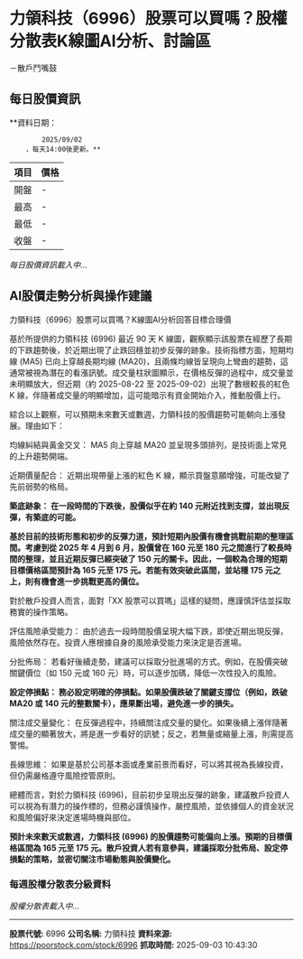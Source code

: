# 力領科技（6996）股票可以買嗎？股權分散表K線圖AI分析、討論區
－散戶鬥嘴鼓

## 每日股價資訊

**資料日期：
        
            2025/09/02
        ，每天14:00後更新。**

| 項目 | 價格 |
|------|------|
| 開盤 | - |
| 最高 | - |
| 最低 | - |
| 收盤 | - |

*每日股價資訊載入中...*

## AI股價走勢分析與操作建議

力領科技（6996）股票可以買嗎？K線圖AI分析回答目標合理價

基於所提供的力領科技 (6996) 最近 90 天 K 線圖，觀察顯示該股票在經歷了長期的下跌趨勢後，於近期出現了止跌回穩並初步反彈的跡象。技術指標方面，短期均線 (MA5) 已向上穿越長期均線 (MA20)，且兩條均線皆呈現向上彎曲的趨勢，這通常被視為潛在的看漲訊號。成交量柱狀圖顯示，在價格反彈的過程中，成交量並未明顯放大，但近期（約 2025-08-22 至 2025-09-02）出現了數根較長的紅色 K 線，伴隨著成交量的明顯增加，這可能暗示有資金開始介入，推動股價上行。

綜合以上觀察，可以預期未來數天或數週，力領科技的股價趨勢可能朝向上漲發展。理由如下：

均線糾結與黃金交叉： MA5 向上穿越 MA20 並呈現多頭排列，是技術面上常見的上升趨勢開端。

近期價量配合： 近期出現帶量上漲的紅色 K 線，顯示買盤意願增強，可能改變了先前弱勢的格局。

**築底跡象： 在一段時間的下跌後，股價似乎在約 140 元附近找到支撐，並出現反彈，有築底的可能。**

**基於目前的技術形態和初步的反彈力道，預計短期內股價有機會挑戰前期的整理區間。考慮到從 2025 年 4 月到 6 月，股價曾在 160 元至 180 元之間進行了較長時間的整理，並且近期反彈已經突破了 150 元的關卡。因此，一個較為合理的短期目標價格區間預計為 165 元至 175 元。若能有效突破此區間，並站穩 175 元之上，則有機會進一步挑戰更高的價位。**

對於散戶投資人而言，面對「XX 股票可以買嗎」這樣的疑問，應謹慎評估並採取務實的操作策略。

評估風險承受能力： 由於過去一段時間股價呈現大幅下跌，即使近期出現反彈，風險依然存在。投資人應根據自身的風險承受能力來決定是否進場。

分批佈局： 若看好後續走勢，建議可以採取分批進場的方式。例如，在股價突破關鍵價位（如 150 元或 160 元）時，可以逐步加碼，降低一次性投入的風險。

**設定停損點： 務必設定明確的停損點。如果股價跌破了關鍵支撐位（例如，跌破 MA20 或 140 元的整數關卡），應果斷出場，避免進一步的損失。**

關注成交量變化： 在反彈過程中，持續關注成交量的變化。如果後續上漲伴隨著成交量的顯著放大，將是進一步看好的訊號；反之，若無量或縮量上漲，則需提高警惕。

長線思維： 如果是基於公司基本面或產業前景而看好，可以將其視為長線投資，但仍需嚴格遵守風險控管原則。

總體而言，對於力領科技 (6996)，目前初步呈現出反彈的跡象，建議散戶投資人可以視為有潛力的操作標的，但務必謹慎操作，嚴控風險，並依據個人的資金狀況和風險偏好來決定進場時機與部位。

**預計未來數天或數週，力領科技 (6996) 的股價趨勢可能偏向上漲。預期的目標價格區間為 165 元至 175 元。散戶投資人若有意參與，建議採取分批佈局、設定停損點的策略，並密切關注市場動態與股價變化。**

### 每週股權分散表分級資料

*股權分散表載入中...*

---

**股票代號:** 6996
**公司名稱:** 力領科技
**資料來源:** https://poorstock.com/stock/6996
**抓取時間:** 2025-09-03 10:43:30